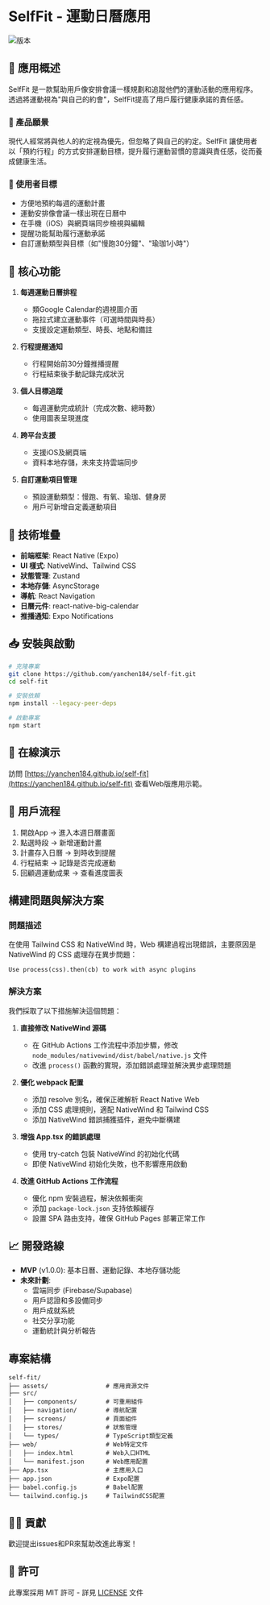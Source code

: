 # SelfFit - 運動日曆應用 

![版本](https://img.shields.io/badge/版本-1.0.0-blue)

## 📱 應用概述

SelfFit 是一款幫助用戶像安排會議一樣規劃和追蹤他們的運動活動的應用程序。透過將運動視為"與自己的約會"，SelfFit提高了用戶履行健康承諾的責任感。

### 📌 產品願景

現代人經常將與他人的約定視為優先，但忽略了與自己的約定。SelfFit 讓使用者以「預約行程」的方式安排運動目標，提升履行運動習慣的意識與責任感，從而養成健康生活。

### 🎯 使用者目標

- 方便地預約每週的運動計畫
- 運動安排像會議一樣出現在日曆中
- 在手機（iOS）與網頁端同步檢視與編輯
- 提醒功能幫助履行運動承諾
- 自訂運動類型與目標（如"慢跑30分鐘"、"瑜珈1小時"）

## 🔧 核心功能

1. **每週運動日曆排程**
   - 類Google Calendar的週視圖介面
   - 拖拉式建立運動事件（可選時間與時長）
   - 支援設定運動類型、時長、地點和備註

2. **行程提醒通知**
   - 行程開始前30分鐘推播提醒
   - 行程結束後手動記錄完成狀況

3. **個人目標追蹤**
   - 每週運動完成統計（完成次數、總時數）
   - 使用圖表呈現進度

4. **跨平台支援**
   - 支援iOS及網頁端
   - 資料本地存儲，未來支持雲端同步

5. **自訂運動項目管理**
   - 預設運動類型：慢跑、有氧、瑜珈、健身房
   - 用戶可新增自定義運動項目

## 🧪 技術堆疊

- **前端框架**: React Native (Expo)
- **UI 樣式**: NativeWind、Tailwind CSS
- **狀態管理**: Zustand
- **本地存儲**: AsyncStorage
- **導航**: React Navigation
- **日曆元件**: react-native-big-calendar
- **推播通知**: Expo Notifications

## 📥 安裝與啟動

```bash
# 克隆專案
git clone https://github.com/yanchen184/self-fit.git
cd self-fit

# 安裝依賴
npm install --legacy-peer-deps

# 啟動專案
npm start
```

## 🚀 在線演示

訪問 [https://yanchen184.github.io/self-fit](https://yanchen184.github.io/self-fit) 查看Web版應用示範。

## 📱 用戶流程

1. 開啟App → 進入本週日曆畫面
2. 點選時段 → 新增運動計畫
3. 計畫存入日曆 → 到時收到提醒
4. 行程結束 → 記錄是否完成運動
5. 回顧週運動成果 → 查看進度圖表

## 構建問題與解決方案

### 問題描述

在使用 Tailwind CSS 和 NativeWind 時，Web 構建過程出現錯誤，主要原因是 NativeWind 的 CSS 處理存在異步問題：

```
Use process(css).then(cb) to work with async plugins
```

### 解決方案

我們採取了以下措施解決這個問題：

1. **直接修改 NativeWind 源碼**
   - 在 GitHub Actions 工作流程中添加步驟，修改 `node_modules/nativewind/dist/babel/native.js` 文件
   - 改進 `process()` 函數的實現，添加錯誤處理並解決異步處理問題

2. **優化 webpack 配置**
   - 添加 resolve 別名，確保正確解析 React Native Web
   - 添加 CSS 處理規則，適配 NativeWind 和 Tailwind CSS
   - 添加 NativeWind 錯誤捕獲插件，避免中斷構建

3. **增強 App.tsx 的錯誤處理**
   - 使用 try-catch 包裝 NativeWind 的初始化代碼
   - 即使 NativeWind 初始化失敗，也不影響應用啟動

4. **改進 GitHub Actions 工作流程**
   - 優化 npm 安裝過程，解決依賴衝突
   - 添加 `package-lock.json` 支持依賴緩存
   - 設置 SPA 路由支持，確保 GitHub Pages 部署正常工作

## 📈 開發路線

- **MVP** (v1.0.0): 基本日曆、運動記錄、本地存儲功能
- **未來計劃**:
  - 雲端同步 (Firebase/Supabase)
  - 用戶認證和多設備同步
  - 用戶成就系統
  - 社交分享功能
  - 運動統計與分析報告

## 專案結構

```
self-fit/
├── assets/                # 應用資源文件
├── src/
│   ├── components/        # 可重用組件
│   ├── navigation/        # 導航配置
│   ├── screens/           # 頁面組件
│   ├── stores/            # 狀態管理
│   └── types/             # TypeScript類型定義
├── web/                   # Web特定文件
│   ├── index.html         # Web入口HTML
│   └── manifest.json      # Web應用配置
├── App.tsx                # 主應用入口
├── app.json               # Expo配置
├── babel.config.js        # Babel配置
└── tailwind.config.js     # TailwindCSS配置
```

## 🧑‍💻 貢獻

歡迎提出issues和PR來幫助改進此專案！

## 📄 許可

此專案採用 MIT 許可 - 詳見 [LICENSE](LICENSE) 文件
